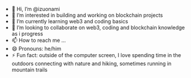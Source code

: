 - 👋 Hi, I’m @izuonami
- 👀 I’m interested in building and working on blockchain projects
- 🌱 I’m currently learning web3 and coding basics
- 💞️ I’m looking to collaborate on web3, coding and blockchain knowledge as i progress
- 📫 How to reach me ... 
- 😄 Pronouns: he/him
- ⚡ Fun fact: outside of the computer screen, I love spending time in the outdoors connecting with nature and hiking, sometimes running in mountain trails

<!---
izuonami/izuonami is a ✨ special ✨ repository because its `README.md` (this file) appears on your GitHub profile.
You can click the Preview link to take a look at your changes.
--->
